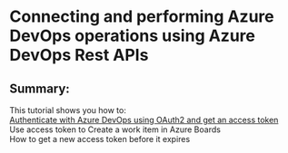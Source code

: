 # Connecting and performing Azure DevOps operations using Azure DevOps Rest APIs
## Summary:
This tutorial shows you how to:  
  [Authenticate with Azure DevOps using OAuth2 and get an access token][1]  
  Use access token to Create a work item in Azure Boards  
  How to get a new access token before it expires  
  
  
[1]: https://github.com/aj3705/AzureDevOps/blob/master/restapis/ado-authentication.md
